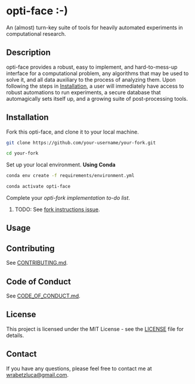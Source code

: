 # opti-face :-)
An (almost) turn-key suite of tools for heavily automated experiments in computational research.

## Description
opti-face provides a robust, easy to implement, and hard-to-mess-up interface for a computational problem, any algorithms that may be used to solve it, and all data auxiliary to the process of analyzing them. Upon following the steps in [Installation](#installation), a user will immediately have access to robust automations to run experiments, a secure database that automagically sets itself up, and a growing suite of post-processing tools.

## Installation
Fork this opti-face, and clone it to your local machine.
```bash
git clone https://github.com/your-username/your-fork.git

cd your-fork
```

Set up your local environment.
**Using Conda**
```bash
conda env create -f requirements/environment.yml

conda activate opti-face
```

Complete your *opti-fork implementation to-do list*.

1. TODO: See [fork instructions issue](https://github.com/lucawrabetz/opti-face/issues/1).


## Usage

## Contributing
See [CONTRIBUTING.md](docs/CONTRIBUTING.md).

## Code of Conduct
See [CODE_OF_CONDUCT.md](docs/CODE_OF_CONDUCT.md).

## License
This project is licensed under the MIT License - see the [LICENSE](LICENSE) file for details.

## Contact 
If you have any questions, please feel free to contact me at wrabetzluca@gmail.com.
